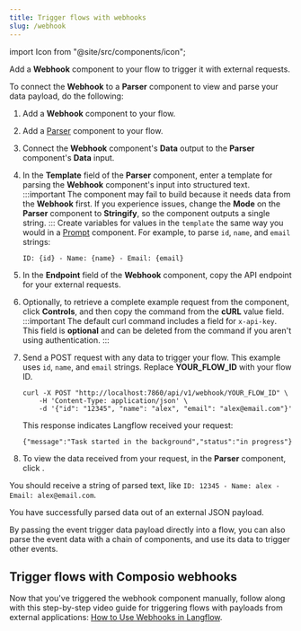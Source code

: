 ```yaml
---
title: Trigger flows with webhooks
slug: /webhook
---
```


import Icon from "@site/src/components/icon";

Add a **Webhook** component to your flow to trigger it with external requests.

To connect the **Webhook** to a **Parser** component to view and parse your data payload, do the following:

1. Add a **Webhook** component to your flow.
2. Add a [Parser](/components-processing#parser) component to your flow.
3. Connect the **Webhook** component's **Data** output to the **Parser** component's **Data** input.
4. In the **Template** field of the **Parser** component, enter a template for parsing the **Webhook** component's input into structured text.
    :::important
    The component may fail to build because it needs data from the **Webhook** first.
    If you experience issues, change the **Mode** on the **Parser** component to **Stringify**, so the component outputs a single string.
    :::
    Create variables for values in the `template` the same way you would in a [Prompt](/components-prompts) component.
    For example, to parse `id`, `name`, and `email` strings:
    ```text
    ID: {id} - Name: {name} - Email: {email}
    ```

5. In the **Endpoint** field of the **Webhook** component, copy the API endpoint for your external requests.
6. Optionally, to retrieve a complete example request from the component, click **Controls**, and then copy the command from the **cURL** value field.
    :::important
    The default curl command includes a field for `x-api-key`. This field is **optional** and can be deleted from the command if you aren't using authentication.
    :::
7. Send a POST request with any data to trigger your flow.
This example uses `id`, `name`, and `email` strings.
Replace **YOUR_FLOW_ID** with your flow ID.
    ```text
    curl -X POST "http://localhost:7860/api/v1/webhook/YOUR_FLOW_ID" \
        -H 'Content-Type: application/json' \
        -d '{"id": "12345", "name": "alex", "email": "alex@email.com"}'
    ```

    This response indicates Langflow received your request:

    ```text
    {"message":"Task started in the background","status":"in progress"}
    ```

8. To view the data received from your request, in the **Parser** component, click <Icon name="TextSearch" aria-label="Inspect icon" />.

You should receive a string of parsed text, like `ID: 12345 - Name: alex - Email: alex@email.com`.

You have successfully parsed data out of an external JSON payload.

By passing the event trigger data payload directly into a flow, you can also parse the event data with a chain of components, and use its data to trigger other events.

## Trigger flows with Composio webhooks

Now that you've triggered the webhook component manually, follow along with this step-by-step video guide for triggering flows with payloads from external applications: [How to Use Webhooks in Langflow](https://www.youtube.com/watch?v=IC1CAtzFRE0).